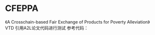 # CFEPPA
《A Crosschain-based Fair Exchange of Products for Poverty Alleviation》
VTD 引用A2L论文代码进行测试 参考代码：
